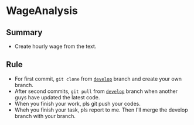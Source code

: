 # WageAnalysis

## Summary

* Create hourly wage from the text.

## Rule

* For first commit, ` git clone ` from [` develop `](https://gitlab.com/RM-Trust-Tech/WageAnalysis/tree/develop) branch and create your own branch.
* After second commits, ` git pull ` from [` develop `](https://gitlab.com/RM-Trust-Tech/WageAnalysis/tree/develop) branch when another guys have updated the latest code.
* When you finish your work, pls git push your codes.
* Wheh you finish your task, pls report to me. Then I'll merge the develop branch with your branch.